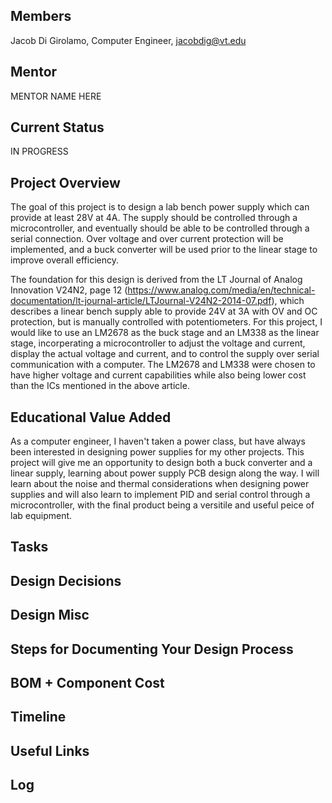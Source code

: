 ## Members
Jacob Di Girolamo, Computer Engineer, jacobdig@vt.edu

## Mentor
MENTOR NAME HERE

## Current Status
IN PROGRESS

## Project Overview

The goal of this project is to design a lab bench power supply which can provide at least 28V at 4A. The supply should be controlled through a microcontroller, and eventually should be able to be controlled through a serial connection. Over voltage and over current protection will be implemented, and a buck converter will be used prior to the linear stage to improve overall efficiency.

The foundation for this design is derived from the LT Journal of Analog Innovation V24N2, page 12 (https://www.analog.com/media/en/technical-documentation/lt-journal-article/LTJournal-V24N2-2014-07.pdf), which describes a linear bench supply able to provide 24V at 3A with OV and OC protection, but is manually controlled with potentiometers. For this project, I would like to use an LM2678 as the buck stage and an LM338 as the linear stage, incorperating a microcontroller to adjust the voltage and current, display the actual voltage and current, and to control the supply over serial communication with a computer. The LM2678 and LM338 were chosen to have higher voltage and current capabilities while also being lower cost than the ICs mentioned in the above article. 

## Educational Value Added

As a computer engineer, I haven't taken a power class, but have always been interested in designing power supplies for my other projects. This project will give me an opportunity to design both a buck converter and a linear supply, learning about power supply PCB design along the way. I will learn about the noise and thermal considerations when designing power supplies and will also learn to implement PID and serial control through a microcontroller, with the final product being a versitile and useful peice of lab equipment.

## Tasks

<!-- Your Text Here. You may work with your mentor on this later when they are assigned -->

## Design Decisions

<!-- Your Text Here. You may work with your mentor on this later when they are assigned -->

## Design Misc

<!-- Your Text Here. You may work with your mentor on this later when they are assigned -->

## Steps for Documenting Your Design Process

<!-- Your Text Here. You may work with your mentor on this later when they are assigned -->

## BOM + Component Cost

<!-- Your Text Here. You may work with your mentor on this later when they are assigned -->

## Timeline

<!-- Your Text Here. You may work with your mentor on this later when they are assigned -->

## Useful Links

<!-- Your Text Here. You may work with your mentor on this later when they are assigned -->

## Log

<!-- Your Text Here. You may work with your mentor on this later when they are assigned -->
